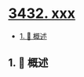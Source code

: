 # [3432. xxx](https://github.com/Tdahuyou/TNotes.leetcode/tree/main/notes/3432.%20xxx)

<!-- region:toc -->

- [1. 📝 概述](#1--概述)

<!-- endregion:toc -->

## 1. 📝 概述

